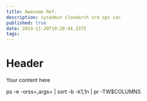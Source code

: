 ```yaml
---
title: Awesome Ref.
description: sysadmin cloudarch sre ops iac
published: true
date: 2019-11-20T10:28:44.337Z
tags: 
---
```


# Header
Your content here


ps -e -orss=,args= | sort -b -k1,1n | pr -TW$COLUMNS